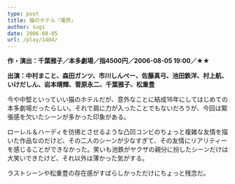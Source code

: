 ```yaml
---
type: post
title: 猫のホテル『電界』
author: sugi
date: 2006-08-05
url: /play/1404/
---
```

**作・演出：千葉雅子／本多劇場／指4500円／2006-08-05 19:00／★★**

**出演：中村まこと、森田ガンツ、市川しんぺー、佐藤真弓、池田鉄洋、村上航、いけだしん、岩本靖輝、菅原永二、千葉雅子、松重豊**

今や中堅といっていい猫のホテルだが、意外なことに結成16年にしてはじめての本多劇場だったらしい。それで肩に力が入ったことでもないだろうが、今回は緊張感を欠いたシーンが多かった印象がある。

ローレル＆ハーディを彷彿とさせるような凸凹コンビのちょっと複雑な友情を描いた作品なのだけど、その二人のシーンが少なすぎて、その友情にリアリティーを感じることができなかった。笑いも池鉄がヤクザの親分に扮したシーンだけは大笑いできたけど、それ以外は薄かった気がする。

ラストシーンや松重豊の存在感がすばらしかっただけにちょっと残念だ。
